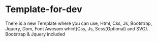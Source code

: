 # Template-for-dev
There is a new Template where you can use, Html, Css, Js, Bootstrap, Jquery, Dom, Font Awesom whint(Css, Js, Scss(Optional) and SVG).
Bootstrap & Jquery included

